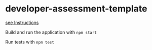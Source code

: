 # developer-assessment-template

[see Instructions](./Instructions.md)

Build and run the application with
`npm start`

Run tests with
`npm test`